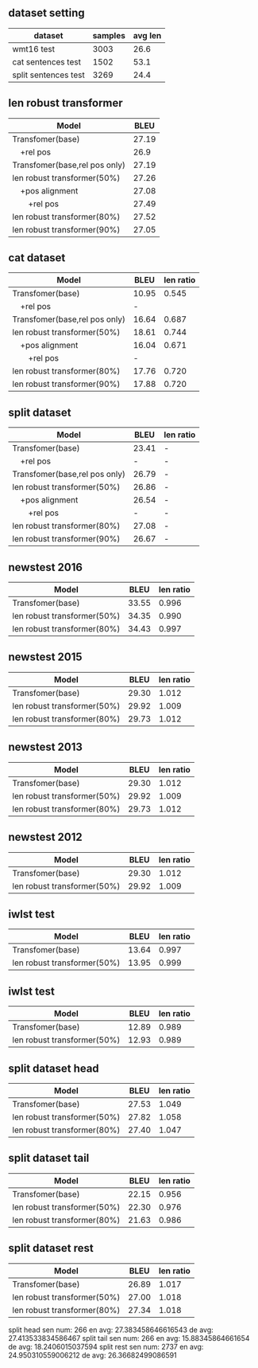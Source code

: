 ## dataset setting
|dataset| samples| avg len|
|----|----|----|
|wmt16 test|3003|26.6|
|cat sentences test|1502|53.1|
|split sentences test|3269|24.4|

## len robust transformer

|Model  | BLEU|
|----|----|
|Transfomer(base)               |27.19    |
|&emsp;+rel pos                 |26.9     |
|Transfomer(base,rel pos only)  |27.19    |
|len robust transformer(50%)    |27.26    |
|&emsp;+pos alignment           |27.08    |
|&emsp;&emsp;+rel pos           |27.49    |
|len robust transformer(80%)    |27.52    |
|len robust transformer(90%)    |27.05    |

## cat dataset

|Model  | BLEU| len ratio|
|----|----|----|
|Transfomer(base)               |10.95    |0.545|
|&emsp;+rel pos                 |-        ||
|Transfomer(base,rel pos only)  |16.64    |0.687|
|len robust transformer(50%)    |18.61    |0.744|
|&emsp;+pos alignment           |16.04    |0.671|
|&emsp;&emsp;+rel pos           |-    ||
|len robust transformer(80%)    |17.76    |0.720|
|len robust transformer(90%)    |17.88    |0.720|

## split dataset

|Model  | BLEU| len ratio|
|----|----|----|
|Transfomer(base)               |23.41    |-|
|&emsp;+rel pos                 |-        |-|
|Transfomer(base,rel pos only)  |26.79    |-|
|len robust transformer(50%)    |26.86    |-|
|&emsp;+pos alignment           |26.54    |-|
|&emsp;&emsp;+rel pos           |-    |-|
|len robust transformer(80%)    |27.08    |-|
|len robust transformer(90%)    |26.67    |-|


## newstest 2016
|Model  | BLEU| len ratio|
|----|----|----|
|Transfomer(base)               |33.55    |0.996|
|len robust transformer(50%)    |34.35    |0.990|
|len robust transformer(80%)    |34.43    |0.997|

## newstest 2015
|Model  | BLEU| len ratio|
|----|----|----|
|Transfomer(base)               |29.30    |1.012|
|len robust transformer(50%)    |29.92    |1.009|
|len robust transformer(80%)    |29.73    |1.012|

## newstest 2013
|Model  | BLEU| len ratio|
|----|----|----|
|Transfomer(base)               |29.30    |1.012|
|len robust transformer(50%)    |29.92    |1.009|
|len robust transformer(80%)    |29.73    |1.012|

## newstest 2012
|Model  | BLEU| len ratio|
|----|----|----|
|Transfomer(base)               |29.30    |1.012|
|len robust transformer(50%)    |29.92    |1.009|

## iwlst test
|Model  | BLEU| len ratio|
|----|----|----|
|Transfomer(base)               |13.64    |0.997|
|len robust transformer(50%)    |13.95    |0.999|

## iwlst test
|Model  | BLEU| len ratio|
|----|----|----|
|Transfomer(base)               |12.89    |0.989|
|len robust transformer(50%)    |12.93    |0.989|

## split dataset head

|Model  | BLEU| len ratio|
|----|----|----|
|Transfomer(base)               |27.53    |1.049|
|len robust transformer(50%)    |27.82    |1.058|
|len robust transformer(80%)    |27.40    |1.047|


## split dataset tail

|Model  | BLEU| len ratio|
|----|----|----|
|Transfomer(base)               |22.15    |0.956|
|len robust transformer(50%)    |22.30    |0.976|
|len robust transformer(80%)    |21.63    |0.986|

## split dataset rest

|Model  | BLEU| len ratio|
|----|----|----|
|Transfomer(base)               |26.89    |1.017|
|len robust transformer(50%)    |27.00    |1.018|
|len robust transformer(80%)    |27.34    |1.018|

<!-- sen num:  3003
en avg:  26.572760572760572
de avg:  28.075258075258077 -->

<!-- sen num:  1502
en avg:  53.12782956058589
de avg:  56.13182423435419 -->

<!-- sen num:  3269
en avg:  24.410523095747934
de avg:  25.79076170082594 -->


split head
sen num:  266
en avg:  27.383458646616543
de avg:  27.413533834586467
split tail
sen num:  266
en avg:  15.88345864661654
de avg:  18.2406015037594
split rest
sen num:  2737
en avg:  24.950310559006212
de avg:  26.36682499086591


<!-- fairseq-preprocess \
    --source-lang de --target-lang en \
    --trainpref $TEXT/train.tok.clean.bpe.32000 \
    --validpref $TEXT/newstest2013.tok.bpe.32000 \
    --testpref $TEXT/newstest2014.tok.bpe.32000 \
    --destdir data-bin/wmt16_de_en_bpe32k \
    --nwordssrc 32768 --nwordstgt 32768 \
    --joined-dictionary \
    --workers 20 -->